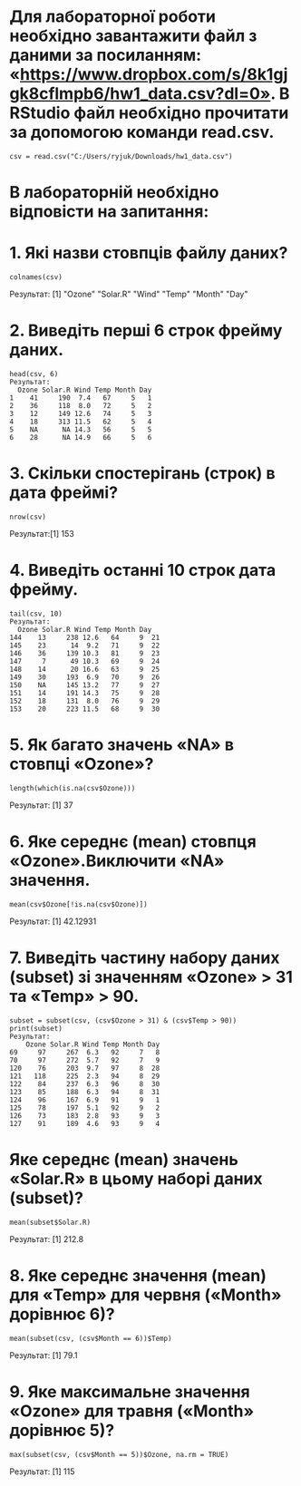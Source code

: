 # Для лабораторної роботи необхідно завантажити файл з даними за  посиланням: «https://www.dropbox.com/s/8k1gjgk8cflmpb6/hw1_data.csv?dl=0». В RStudio файл необхідно прочитати за допомогою команди read.csv.
```{r}
csv = read.csv("C:/Users/ryjuk/Downloads/hw1_data.csv")
```
# В лабораторній необхідно відповісти на запитання:
# 1. Які назви стовпців файлу даних?
```{r}
colnames(csv)
```
Результат: [1] "Ozone"   "Solar.R" "Wind"    "Temp"    "Month"   "Day" 
# 2. Виведіть перші 6 строк фрейму даних.
```{r}
head(csv, 6)
Результат:
  Ozone Solar.R Wind Temp Month Day
1    41     190  7.4   67     5   1
2    36     118  8.0   72     5   2
3    12     149 12.6   74     5   3
4    18     313 11.5   62     5   4
5    NA      NA 14.3   56     5   5
6    28      NA 14.9   66     5   6
```
# 3. Скільки спостерігань (строк) в дата фреймі?
```{r}
nrow(csv)
```
Результат:[1] 153
# 4. Виведіть останні 10 строк дата фрейму.
```{r}
tail(csv, 10)
Результат:
  Ozone Solar.R Wind Temp Month Day
144    13     238 12.6   64     9  21
145    23      14  9.2   71     9  22
146    36     139 10.3   81     9  23
147     7      49 10.3   69     9  24
148    14      20 16.6   63     9  25
149    30     193  6.9   70     9  26
150    NA     145 13.2   77     9  27
151    14     191 14.3   75     9  28
152    18     131  8.0   76     9  29
153    20     223 11.5   68     9  30
```
# 5. Як багато значень «NA» в стовпці «Ozone»?
```{r}
length(which(is.na(csv$Ozone)))
```
Результат: [1] 37
# 6. Яке середнє (mean) стовпця «Ozone».Виключити «NA» значення.
```{r}
mean(csv$Ozone[!is.na(csv$Ozone)])
```
Результат: [1] 42.12931

# 7. Виведіть частину набору даних (subset) зі значенням «Ozone» > 31 та «Temp» > 90. 
```{r}
subset = subset(csv, (csv$Ozone > 31) & (csv$Temp > 90))
print(subset)
Результат: 
    Ozone Solar.R Wind Temp Month Day
69     97     267  6.3   92     7   8
70     97     272  5.7   92     7   9
120    76     203  9.7   97     8  28
121   118     225  2.3   94     8  29
122    84     237  6.3   96     8  30
123    85     188  6.3   94     8  31
124    96     167  6.9   91     9   1
125    78     197  5.1   92     9   2
126    73     183  2.8   93     9   3
127    91     189  4.6   93     9   4
```
# Яке середнє (mean) значень «Solar.R» в цьому наборі даних  (subset)?
```{r}
mean(subset$Solar.R)
```
Результат: [1] 212.8
# 8. Яке середнє значення (mean) для «Temp» для червня («Month» дорівнює 6)?
```{r}
mean(subset(csv, (csv$Month == 6))$Temp)
```
Результат: [1] 79.1
# 9. Яке максимальне значення «Ozone» для травня («Month» дорівнює 5)?
```{r}
max(subset(csv, (csv$Month == 5))$Ozone, na.rm = TRUE)
```
Результат: [1] 115
